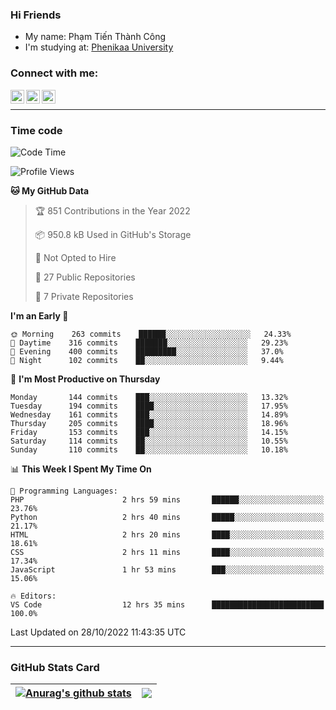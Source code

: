 ### Hi Friends

- My name: Phạm Tiến Thành Công
- I'm studying at: [Phenikaa University]


### Connect with me:
[<img align="left" alt="PhamTienThanhCong | Facebook" width="22px" src="https://upload.wikimedia.org/wikipedia/commons/thumb/1/16/Facebook-icon-1.png/640px-Facebook-icon-1.png" />][facebook]
[<img align="left" alt="PhamTienThanhCong | Zalo" width="22px" src="https://www.anphatpc.com.vn/template/anphat_2020v2/images/icon-zalo.jpg" />][zalo]
[<img align="left" alt="PhamTienThanhCong | LinkedIn" width="22px" src="https://cdn3.iconfinder.com/data/icons/inficons/512/linkedin.png" />][linkedin]

<br />

---

### Time code

<!--START_SECTION:waka-->
![Code Time](http://img.shields.io/badge/Code%20Time-648%20hrs%2025%20mins-blue)

![Profile Views](http://img.shields.io/badge/Profile%20Views-11-blue)

**🐱 My GitHub Data** 

> 🏆 851 Contributions in the Year 2022
 > 
> 📦 950.8 kB Used in GitHub's Storage 
 > 
> 🚫 Not Opted to Hire
 > 
> 📜 27 Public Repositories 
 > 
> 🔑 7 Private Repositories  
 > 
**I'm an Early 🐤** 

```text
🌞 Morning    263 commits    ██████░░░░░░░░░░░░░░░░░░░   24.33% 
🌆 Daytime    316 commits    ███████░░░░░░░░░░░░░░░░░░   29.23% 
🌃 Evening    400 commits    █████████░░░░░░░░░░░░░░░░   37.0% 
🌙 Night      102 commits    ██░░░░░░░░░░░░░░░░░░░░░░░   9.44%

```
📅 **I'm Most Productive on Thursday** 

```text
Monday       144 commits    ███░░░░░░░░░░░░░░░░░░░░░░   13.32% 
Tuesday      194 commits    ████░░░░░░░░░░░░░░░░░░░░░   17.95% 
Wednesday    161 commits    ███░░░░░░░░░░░░░░░░░░░░░░   14.89% 
Thursday     205 commits    ████░░░░░░░░░░░░░░░░░░░░░   18.96% 
Friday       153 commits    ███░░░░░░░░░░░░░░░░░░░░░░   14.15% 
Saturday     114 commits    ██░░░░░░░░░░░░░░░░░░░░░░░   10.55% 
Sunday       110 commits    ██░░░░░░░░░░░░░░░░░░░░░░░   10.18%

```


📊 **This Week I Spent My Time On** 

```text
💬 Programming Languages: 
PHP                      2 hrs 59 mins       ██████░░░░░░░░░░░░░░░░░░░   23.76% 
Python                   2 hrs 40 mins       █████░░░░░░░░░░░░░░░░░░░░   21.17% 
HTML                     2 hrs 20 mins       ████░░░░░░░░░░░░░░░░░░░░░   18.61% 
CSS                      2 hrs 11 mins       ████░░░░░░░░░░░░░░░░░░░░░   17.34% 
JavaScript               1 hr 53 mins        ███░░░░░░░░░░░░░░░░░░░░░░   15.06%

🔥 Editors: 
VS Code                  12 hrs 35 mins      █████████████████████████   100.0%

```


 Last Updated on 28/10/2022 11:43:35 UTC
<!--END_SECTION:waka-->

---

### GitHub Stats Card

| <a href="https://github.com/phamtienthanhcong"><img align="center" src="https://github-readme-stats.vercel.app/api?username=PhamTienThanhCong&show_icons=true&include_all_commits=true&theme=buefy&hide_border=true&theme=ocean_dark" alt="Anurag's github stats" /></a> | <a href="https://github.com/phamtienthanhcong"><img align="center" src="https://github-readme-stats.vercel.app/api/top-langs/?username=PhamTienThanhCong&layout=compact&theme=buefy&hide_border=true&theme=ocean_dark" /></a> |
| ------------- | ------------- |

[Phenikaa University]: https://phenikaa-uni.edu.vn/vi
[facebook]: https://www.facebook.com/phamtienthanhcong
[linkedin]: https://linkedin.com/in/phamtienthanhcong
[zalo]: https://zalo.me/0396396332
[tiktok]: https://www.tiktok.com/@phamtienthanhcong
[web]: https://github.com/PhamTienThanhCong/web_dev
[min project]: https://github.com/PhamTienThanhCong/Project-Of-Web
[c and cpp]: https://github.com/PhamTienThanhCong/Code_C_and_Cpro
[python]: https://github.com/PhamTienThanhCong/Python_beginer
